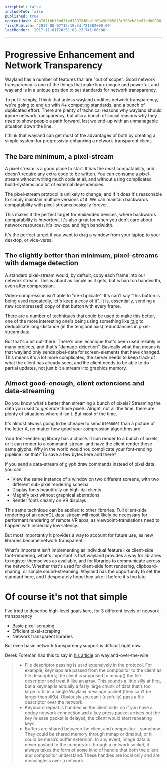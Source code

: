 ```yaml
stripHtml: false
includeToC: false
published: true
contentHash: 42b7d7fbbf3bd7f4d38978d0bb1f6949b065813c706cb83e87dd08988fe7265b
firstPublish: '2017-08-07T15:19:34.721682+00:00'
lastRender: '2017-11-01T20:51:08.231741+00:00'

```
---
# Progressive Enhancement and Network Transparency

Wayland has a number of features that are "out of scope". Good network
transparency is one of the things that make linux unique and powerful, and
wayland is in a unique position to set standards for network transparency.

To put it simply, I think that unless wayland codifies network transparency,
we're going to end up with 4+ competing standards, and a bunch of duplicated
effort. There are plenty of technical reasons why wayland should ignore network
transparency, but also a bunch of social reasons why they *need* to show people
a path forward, lest we end-up with an unmanagable situation down the line.

I think that wayland can get most of the advantages of both by creating a simple
system for progressivly-enhancing a network-transparent client.

## The bare minimum, a pixel-stream

A pixel stream is a good place to start. It has the *most* compatability, and
doesn't require any extra code to be written. You can consume a pixel-stream
without writing much code at all, and without using complicated build-systems or
a lot of external dependencies.

The pixel-stream protocol is unlikely to change, and if it does it's reasonable
to simply maintain multiple versions of it. We can maintain backwards
compatability with pixel-streams basically forever.

This makes it the perfect target for embedded devices, where backwards
compatability is *important*. It's also great for when you don't care about
network resources, it's low-cpu and high bandwidth.

It's the perfect target if you want to drag a window from your laptop to your
desktop, or vice-versa.

## The slightly better than minimum, pixel-streams with damage detection

A standard pixel-stream would, by default,
copy each frame into our network stream. This is about as simple as it gets, but
is hard on bandwidth, even after compression.

Video-compression isn't able to "de-duplicate". It's can't say "this button is
being used repeatedly, let's keep a copy of it". It is, essentially, sending a
new (compressed) copy of that button with every frame.

There are a number of techniques that could be used to make this better, one of
the more interesting one's being using something like
[rzip](https://rzip.samba.org/) to deduplicate long-distance (in the temporal axis) 
redundancies in pixel-stream data.

But that's a bit out-there. There's one technique that's been used reliably in
many projects, and that's "damage-detection". Basically what that means is that
wayland only sends pixel-data for screen-elements that have changed. This means
it's a lot more complicated, the server needs to keep track of what the client
has already seen, and the client needs to be able to do partial updates, not
just blit a stream into graphics memory.

## Almost good-enough, client extensions and data-streaming

Do you know what's better than streaming a bunch of pixels? Streaming the data
you used to *generate* those pixels. Alright, not all the time, there are plenty
of situations where it isn't. But most of the time.

It's almost always going to be cheaper to send `01000001` than a picture of the
letter A, no matter how good your compression algorithms are.

Your font-rendering library has a choice. It can render to a bunch of pixels, or
it can render to a command-stream, and have the client render those same glyphs.
Why in the world would you complicate your font-rending pipeline like that? To
save a few bytes here and there?

If you send a data-stream of glyph draw commands instead of pixel data, you can

 * View the same instance of a window on two different screens, with two
   different sub-pixel rendering schema
 * Display fonts beautifully on high-dpi clients
 * Magnify text without graphical aberrations
 * Render fonts cleanly on VR displays

This same technique can be applied to other libraries. Full client-side
rendering of an openGL data-stream will most likely be necessary for performant
rendering of remote VR apps, as viewpoint-translations need to happen with
incredibly low-latency.

But most importantly it provides a way to account for future use, as new
libraries become network transparent.

What's important isn't implementing an individual feature like client-side
font-rendering, what's important is that wayland provides a way for libraries to
register themselves as available, and for libraries to communicate across the
network. Whether that's used for client-side font rendering, clipboard-sharing,
or simple sound-streaming. Wayland has the opportunity to set the standard here,
and I desperately hope they take it before it's too late.

# Of course it's not that simple

I've tried to describe high-level goals here, for 3 different levels of
network-transparency

 * Basic pixel-scraping
 * Efficient pixel-scraping
 * Network transparent libraries

But even basic network transparency support is difficult right now.

Derek Foreman had this to say in [his
article](https://blogs.s-osg.org/wow-wayland-over-wire/) on wayland-over-the-wire

> * File descriptor passing is used extensively in the protocol. For example, keymaps are passed from the compositor to the client as file descriptors; the client is supposed to mmap() the file descriptor and treat it like an array. This sounds a little silly at first, but a keymap is actually a fairly large chunk of data that’s too large to fit in a single Wayland message packet (they can’t be larger than 4Kb). Obviously you can’t (usefully) pass a file descriptor over the network.
> * Keyboard repeat is handled on the client side, so if you have a dodgy network connection and a key press packet arrives but the key release packet is delayed, the client would start repeating keys.
> * Buffers are shared between the client and compositor… somehow. They could be shared memory through mmap or dmabuf, or it could be mesa’s buffer extension. In any event, image data is never pushed to the compositor through a network socket, it always takes the form of some kind of handle that both the client and compositor understand.  These handles are local only and are meaningless over a network.

